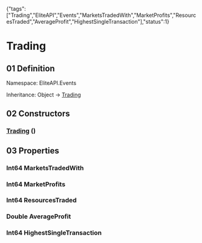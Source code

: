 {"tags":["Trading","EliteAPI","Events","MarketsTradedWith","MarketProfits","ResourcesTraded","AverageProfit","HighestSingleTransaction"],"status":1}

# Trading

## 01 Definition

Namespace: <span class='code'>EliteAPI.Events</span>

Inheritance: <span class='code'>Object</span> → <span class='code'>[Trading](../../EliteAPI/Events/Trading.html)</span>

## 02 Constructors

### <span class='code'>[Trading](../../EliteAPI/Events/Trading.html)</span> ()

## 03 Properties

### <span class='code'>Int64</span> MarketsTradedWith

### <span class='code'>Int64</span> MarketProfits

### <span class='code'>Int64</span> ResourcesTraded

### <span class='code'>Double</span> AverageProfit

### <span class='code'>Int64</span> HighestSingleTransaction

